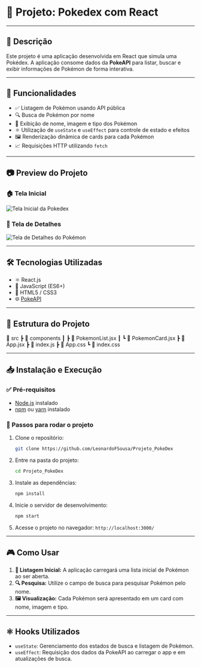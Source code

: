 # 📌 Projeto: Pokedex com React

---

## 🚀 Descrição
Este projeto é uma aplicação desenvolvida em React que simula uma Pokédex. A aplicação consome dados da **PokeAPI** para listar, buscar e exibir informações de Pokémon de forma interativa.

---

## 🎯 Funcionalidades
- ✅ Listagem de Pokémon usando API pública
- 🔍 Busca de Pokémon por nome
- 📄 Exibição de nome, imagem e tipo dos Pokémon
- ⚛️ Utilização de `useState` e `useEffect` para controle de estado e efeitos
- 🖼️ Renderização dinâmica de cards para cada Pokémon
- 📈 Requisições HTTP utilizando `fetch`

---

## 📷 Preview do Projeto

### 🏠 Tela Inicial
![Tela Inicial da Pokedex](./assets/pokedex-home.png)

### 🔎 Tela de Detalhes
![Tela de Detalhes do Pokémon](./assets/pokedex-details.png)

---

## 🛠 Tecnologias Utilizadas
- ⚛️ React.js
- 📜 JavaScript (ES6+)
- 🎨 HTML5 / CSS3
- 🌐 [PokeAPI](https://pokeapi.co/)

---

## 📂 Estrutura do Projeto
📂 src
 ┣ 📂 components
 ┃ ┣ 📜 PokemonList.jsx
 ┃ ┗ 📜 PokemonCard.jsx
 ┣ 📜 App.jsx
 ┣ 📜 index.js
 ┣ 📜 App.css
 ┗ 📜 index.css

---

## 📥 Instalação e Execução
### ✅ Pré-requisitos
- [Node.js](https://nodejs.org/) instalado
- [npm](https://www.npmjs.com/) ou [yarn](https://yarnpkg.com/) instalado

### 📌 Passos para rodar o projeto
1. Clone o repositório:
   ```sh
   git clone https://github.com/LeonardoFSousa/Projeto_PokeDex
   ```
2. Entre na pasta do projeto:
   ```sh
   cd Projeto_PokeDex
   ```
3. Instale as dependências:
   ```sh
   npm install
   ```
4. Inicie o servidor de desenvolvimento:
   ```sh
   npm start
   ```
5. Acesse o projeto no navegador: `http://localhost:3000/`

---

## 🎮 Como Usar
1. **📜 Listagem Inicial:** A aplicação carregará uma lista inicial de Pokémon ao ser aberta.
2. **🔍 Pesquisa:** Utilize o campo de busca para pesquisar Pokémon pelo nome.
3. **🖼️ Visualização:** Cada Pokémon será apresentado em um card com nome, imagem e tipo.

---

## ⚛️ Hooks Utilizados
- `useState`: Gerenciamento dos estados de busca e listagem de Pokémon.
- `useEffect`: Requisição dos dados da PokeAPI ao carregar o app e em atualizações de busca.
